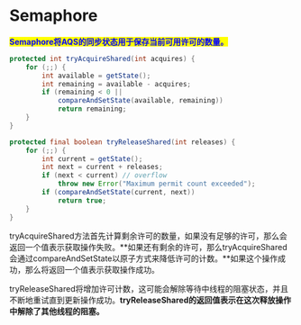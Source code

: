 # Semaphore

<mark style="color:blue;">**Semaphore将AQS的同步状态用于保存当前可用许可的数量。**</mark>

```java
protected int tryAcquireShared(int acquires) {
    for (;;) {
        int available = getState();
        int remaining = available - acquires;
        if (remaining < 0 ||
            compareAndSetState(available, remaining))
            return remaining;
    }
}

protected final boolean tryReleaseShared(int releases) {
    for (;;) {
        int current = getState();
        int next = current + releases;
        if (next < current) // overflow
            throw new Error("Maximum permit count exceeded");
        if (compareAndSetState(current, next))
            return true;
    }
}
```



tryAcquireShared方法首先计算剩余许可的数量，如果没有足够的许可，那么会返回一个值表示获取操作失败。**如果还有剩余的许可，那么tryAcquireShared会通过compareAndSetState以原子方式来降低许可的计数。**如果这个操作成功，那么将返回一个值表示获取操作成功。

tryReleaseShared将增加许可计数，这可能会解除等待中线程的阻塞状态，并且不断地重试直到更新操作成功。**tryReleaseShared的返回值表示在这次释放操作中解除了其他线程的阻塞。**
